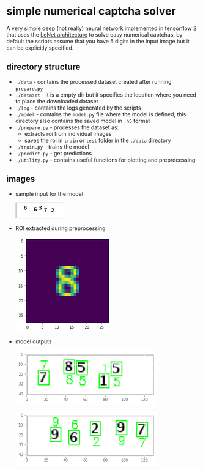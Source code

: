# simple numerical captcha solver

A very simple deep (not really) neural network implemented in tensorflow 2 that uses the [LeNet architecture][1] to solve easy numerical captchas, by default the scripts assume that you have 5 digits in the input image but it can be explicitly specified.

## directory structure

* `./data` - contains the processed dataset created after running `prepare.py`
* `./dataset` - it is a empty dir but it specifies the location where you need to place the downloaded dataset
* `./log` - contains the logs generated by the scripts
* `./model` - contains the `model.py` file where the model is defined, this directory also contains the saved model in `.h5` format
* `./prepare.py` - processes the dataset as:
    * extracts roi from individual images
    * saves the roi in `train` or `test` folder in the `./data` directory
* `./train.py` - trains the model
* `./predict.py` - get predictions
* `./utility.py` - contains useful functions for plotting and preprocessing

## images

* sample input for the model

    ![sample input](./static/in.png)

* ROI extracted during preprocessing

    ![roi](./static/sample-roi.png)

* model outputs

    ![out1](./static/out1.png)

    ![out2](./static/out2.png)

[1]: https://direct.mit.edu/neco/article/1/4/541/5515/Backpropagation-Applied-to-Handwritten-Zip-Code